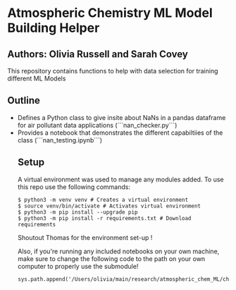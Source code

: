 # Atmospheric Chemistry ML Model Building Helper
## Authors: Olivia Russell and Sarah Covey 
This repository contains functions to help with data selection for training different ML Models

## Outline

<ul>
  <li>Defines a Python class to give insite about NaNs in a pandas dataframe for air pollutant data applications (```nan_checker.py```)</li>
  <li>Provides a notebook that demonstrates the different capabiltiies of the class (```nan_testing.ipynb```)</li>
</li>

## Setup 

A virtual environment was used to manage any modules added. To use this repo use the following commands:

```
$ python3 -m venv venv # Creates a virtual environment
$ source venv/bin/activate # Activates virtual environment
$ python3 -m pip install --upgrade pip
$ python3 -m pip install -r requirements.txt # Download requirements
```

Shoutout Thomas for the environment set-up !

Also, if you're running any included notebooks on your own machine, make sure to change the following code to the path on your own computer to properly use the submodule!
```
sys.path.append('/Users/olivia/main/research/atmospheric_chem_ML/chem150')
```
